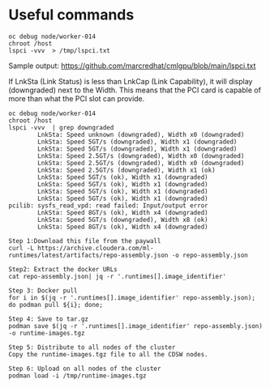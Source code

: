 
# Useful commands


```
oc debug node/worker-014
chroot /host
lspci -vvv  > /tmp/lspci.txt
```

Sample output: https://github.com/marcredhat/cmlgpu/blob/main/lspci.txt


If LnkSta (Link Status) is less than LnkCap (Link Capability), it will display (downgraded) next to the Width. 
This means that the PCI card is capable of more than what the PCI slot can provide.

```
oc debug node/worker-014
chroot /host
lspci -vvv  | grep downgraded
		LnkSta:	Speed unknown (downgraded), Width x0 (downgraded)
		LnkSta:	Speed 5GT/s (downgraded), Width x1 (downgraded)
		LnkSta:	Speed 5GT/s (downgraded), Width x1 (downgraded)
		LnkSta:	Speed 2.5GT/s (downgraded), Width x0 (downgraded)
		LnkSta:	Speed 2.5GT/s (downgraded), Width x0 (downgraded)
		LnkSta:	Speed 2.5GT/s (downgraded), Width x1 (ok)
		LnkSta:	Speed 5GT/s (ok), Width x1 (downgraded)
		LnkSta:	Speed 5GT/s (ok), Width x1 (downgraded)
		LnkSta:	Speed 5GT/s (ok), Width x1 (downgraded)
		LnkSta:	Speed 5GT/s (ok), Width x1 (downgraded)
pcilib: sysfs_read_vpd: read failed: Input/output error
		LnkSta:	Speed 8GT/s (ok), Width x4 (downgraded)
		LnkSta:	Speed 5GT/s (downgraded), Width x8 (ok)
		LnkSta:	Speed 8GT/s (ok), Width x4 (downgraded)
```


```
Step 1:Download this file from the paywall
curl -L https://archive.cloudera.com/ml-runtimes/latest/artifacts/repo-assembly.json -o repo-assembly.json

Step2: Extract the docker URLs
cat repo-assembly.json| jq -r '.runtimes[].image_identifier'

Step 3: Docker pull
for i in $(jq -r '.runtimes[].image_identifier' repo-assembly.json); do podman pull ${i}; done;

Step 4: Save to tar.gz
podman save $(jq -r '.runtimes[].image_identifier' repo-assembly.json) -o runtime-images.tgz

Step 5: Distribute to all nodes of the cluster
Copy the runtime-images.tgz file to all the CDSW nodes.

Step 6: Upload on all nodes of the cluster
podman load -i /tmp/runtime-images.tgz
```


